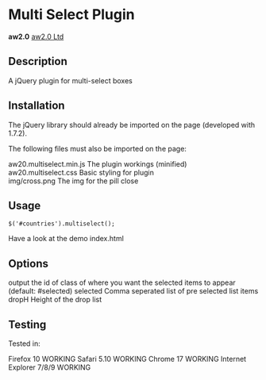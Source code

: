 # Multi Select Plugin 
**aw2.0**
[aw2.0 Ltd](http://aw20.co.uk)


## Description
A jQuery plugin for multi-select boxes

## Installation
The jQuery library should already be imported on the page (developed with 1.7.2).

The following files must also be imported on the page:

aw20.multiselect.min.js 		The plugin workings (minified)  
aw20.multiselect.css 			Basic styling for plugin  
img/cross.png 					The img for the pill close


## Usage
`$('#countries').multiselect();`

Have a look at the demo index.html


## Options

output		the id of class of where you want the selected items to appear (default: #selected)
selected 	Comma seperated list of pre selected list items
dropH		Height of the drop list 

## Testing

Tested in:

Firefox 10            	  WORKING
Safari 5.10           	  WORKING
Chrome 17		  WORKING
Internet Explorer 7/8/9   WORKING